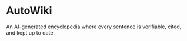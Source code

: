 # AutoWiki
An AI-generated encyclopedia where every sentence is verifiable, cited, and kept up to date.
